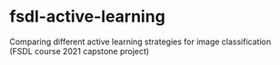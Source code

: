 # fsdl-active-learning
Comparing different active learning strategies for image classification (FSDL course 2021 capstone project)
